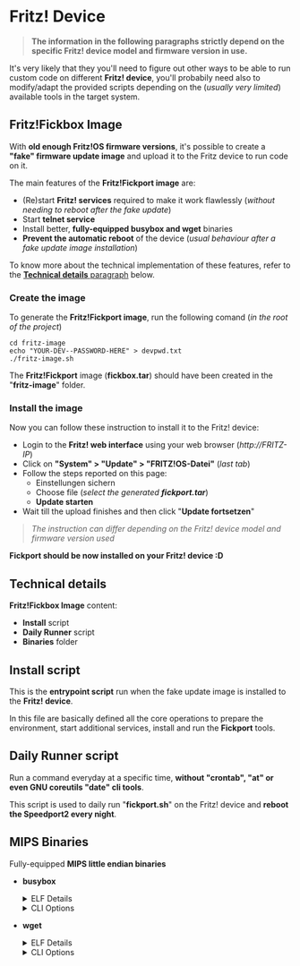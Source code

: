 # Fritz! Device
> **The information in the following paragraphs strictly depend on the specific Fritz! device model and firmware version in use.**    

It's very likely that they you'll need to figure out other ways to be able to run custom code on different **Fritz! device**, you'll probabily need also to modify/adapt the provided scripts depending on the (_usually very limited_) available tools in the target system.

## Fritz!Fickbox Image
With **old enough Fritz!OS firmware versions**, it's possible to create a **"fake" firmware update image** and upload it to the Fritz device to run code on it.

The main features of the **Fritz!Fickport image** are:
- (Re)start **Fritz! services** required to make it work flawlessly (_without needing to reboot after the fake update_) 
- Start **telnet service**
- Install better, **fully-equipped busybox and wget** binaries
- **Prevent the automatic reboot** of the device (_usual behaviour after a fake update image installation_)

To know more about the technical implementation of these features, refer to the [**Technical details** paragraph](#tecnical-details) below.

### Create the image
To generate the **Fritz!Fickport image**, run the following comand (_in the root of the project_)
````
cd fritz-image
echo "YOUR-DEV--PASSWORD-HERE" > devpwd.txt
./fritz-image.sh
````
The **Fritz!Fickport** image (**fickbox.tar**) should have been created in the "**fritz-image**" folder.

### Install the image
Now you can follow these instruction to install it to the Fritz! device:
- Login to the **Fritz! web interface** using your web browser (_http://FRITZ-IP_)
- Click on **"System" > "Update" > "FRITZ!OS-Datei"** (_last tab_)
- Follow the steps reported on this page:
  - Einstellungen sichern
  - Choose file (_select the generated **fickport.tar**_)
  - **Update starten**
- Wait till the upload finishes and then click "**Update fortsetzen**"
> _The instruction can differ depending on the Fritz! device model and firmware version used_

**Fickport should be now installed on your Fritz! device :D**

## Technical details

**Fritz!Fickbox Image** content:
- **Install** script
- **Daily Runner** script
- **Binaries** folder

## Install script
This is the **entrypoint script** run when the fake update image is installed to the **Fritz! device**.

In this file are basically defined all the core operations to prepare the environment, start additional services, install and run the **Fickport** tools.

## Daily Runner script
Run a command everyday at a specific time, **without "crontab", "at" or even GNU coreutils "date" cli tools**.  

This script is used to daily run "**fickport.sh**" on the Fritz! device and **reboot the Speedport2 every night**.

## MIPS Binaries
Fully-equipped **MIPS little endian binaries**
- **busybox**
  <details/>
    <summary>ELF Details</summary>

  ````
  file bin/busybox
  busybox: ELF 32-bit MSB executable, MIPS, MIPS-I version 1 (SYSV), statically linked, stripped

  readelf -h bin/busybox
  ELF Header:
    Magic:   7f 45 4c 46 01 02 01 00 00 00 00 00 00 00 00 00 
    Class:                             ELF32
    Data:                              2's complement, big endian
    Version:                           1 (current)
    OS/ABI:                            UNIX - System V
    ABI Version:                       0
    Type:                              EXEC (Executable file)
    Machine:                           MIPS R3000
    Version:                           0x1
    Entry point address:               0x4002b0
    Start of program headers:          52 (bytes into file)
    Start of section headers:          1693848 (bytes into file)
    Flags:                             0x1007, noreorder, pic, cpic, o32, mips1
    Size of this header:               52 (bytes)
    Size of program headers:           32 (bytes)
    Number of program headers:         4
    Size of section headers:           40 (bytes)
    Number of section headers:         19
    Section header string table index: 18
  ````
  </details>
  
  <details/>
    <summary>CLI Options</summary>

  ````
  BusyBox v1.16.1 (2010-03-29 11:53:01 CDT) multi-call binary.
  Copyright (C) 1998-2009 Erik Andersen, Rob Landley, Denys Vlasenko
  and others. Licensed under GPLv2.
  See source distribution for full notice.

  Usage: busybox [function] [arguments]...
     or: function [arguments]...

          BusyBox is a multi-call binary that combines many common Unix
          utilities into a single executable.  Most people will create a
          link to busybox for each function they wish to use and BusyBox
          will act like whatever it was invoked as.

  Currently defined functions:
          [, [[, acpid, addgroup, adduser, adjtimex, arp, arping, ash, awk,
          basename, bbconfig, beep, blkid, brctl, bunzip2, bzcat, bzip2, cal,
          cat, catv, chat, chattr, chgrp, chmod, chown, chpasswd, chpst, chroot,
          chrt, chvt, cksum, clear, cmp, comm, cp, cpio, crond, crontab, cryptpw,
          cttyhack, cut, date, dc, dd, deallocvt, delgroup, deluser, depmod,
          devmem, df, dhcprelay, diff, dirname, dmesg, dnsd, dnsdomainname,
          dos2unix, dpkg, dpkg-deb, du, dumpkmap, dumpleases, echo, ed, egrep,
          eject, env, envdir, envuidgid, ether-wake, expand, expr, fakeidentd,
          false, fbset, fbsplash, fdflush, fdformat, fdisk, fgrep, find, findfs,
          flashcp, fold, free, freeramdisk, fsck, fsck.minix, fsync, ftpd,
          ftpget, ftpput, fuser, getopt, getty, grep, gunzip, gzip, halt, hd,
          hdparm, head, hexdump, hostid, hostname, httpd, hush, hwclock, id,
          ifconfig, ifdown, ifenslave, ifplugd, ifup, inetd, init, insmod,
          install, ionice, ip, ipaddr, ipcalc, ipcrm, ipcs, iplink, iproute,
          iprule, iptunnel, kbd_mode, kill, killall, killall5, klogd, lash, last,
          length, less, linux32, linux64, linuxrc, ln, loadfont, loadkmap,
          logger, login, logname, logread, losetup, lpd, lpq, lpr, ls, lsattr,
          lsmod, lspci, lsusb, lzmacat, lzop, lzopcat, makedevs, makemime, man,
          md5sum, mdev, mesg, microcom, mkdir, mkdosfs, mkfifo, mkfs.minix,
          mkfs.reiser, mkfs.vfat, mknod, mkpasswd, mkswap, mktemp, modprobe,
          more, mount, mountpoint, msh, mt, mv, nameif, nc, netstat, nice,
          nmeter, nohup, nslookup, ntpd, od, openvt, passwd, pgrep, pidof, ping,
          ping6, pipe_progress, pivot_root, pkill, popmaildir, poweroff,
          printenv, printf, ps, pscan, pwd, raidautorun, rdate, rdev, readahead,
          readlink, readprofile, realpath, reboot, reformime, renice, reset,
          resize, rm, rmdir, rmmod, route, rpm, rpm2cpio, rtcwake, run-parts,
          runlevel, runsv, runsvdir, rx, script, scriptreplay, sed, sendmail,
          seq, setarch, setconsole, setfont, setkeycodes, setlogcons, setsid,
          setuidgid, sh, sha1sum, sha256sum, sha512sum, showkey, slattach, sleep,
          softlimit, sort, split, start-stop-daemon, stat, strings, stty, su,
          sulogin, sum, sv, svlogd, swapoff, swapon, switch_root, sync, sysctl,
          syslogd, tac, tail, tar, tcpsvd, tee, telnet, telnetd, test, tftp,
          tftpd, time, timeout, top, touch, tr, traceroute, traceroute6, true,
          tty, ttysize, tunctl, udhcpc, udhcpd, udpsvd, umount, uname,
          uncompress, unexpand, uniq, unix2dos, unlzma, unlzop, unzip, uptime,
          usleep, uudecode, uuencode, vconfig, vi, vlock, volname, wall, watch,
          watchdog, wc, wget, which, who, whoami, xargs, yes, zcat, zcip
  ````
  </details>

- **wget**
  <details/>
  <summary>ELF Details</summary>
  
  ````
  file bin/wget 
  wget: ELF 32-bit MSB executable, MIPS, MIPS32 rel2 version 1 (SYSV), statically linked, stripped

  readelf -h bin/wget
  ELF Header:
    Magic:   7f 45 4c 46 01 02 01 00 00 00 00 00 00 00 00 00 
    Class:                             ELF32
    Data:                              2's complement, big endian
    Version:                           1 (current)
    OS/ABI:                            UNIX - System V
    ABI Version:                       0
    Type:                              EXEC (Executable file)
    Machine:                           MIPS R3000
    Version:                           0x1
    Entry point address:               0x401730
    Start of program headers:          52 (bytes into file)
    Start of section headers:          1304180 (bytes into file)
    Flags:                             0x70001005, noreorder, cpic, o32, mips32r2
    Size of this header:               52 (bytes)
    Size of program headers:           32 (bytes)
    Number of program headers:         3
    Size of section headers:           40 (bytes)
    Number of section headers:         18
    Section header string table index: 17
  ````
  </details>
    <details/>
  <summary>CLI Options</summary>
  
  ````
  wget --help
  GNU Wget 1.14, a non-interactive network retriever.
  Usage: wget [OPTION]... [URL]...

  Mandatory arguments to long options are mandatory for short options too.

  Startup:
    -V,  --version           display the version of Wget and exit.
    -h,  --help              print this help.
    -b,  --background        go to background after startup.
    -e,  --execute=COMMAND   execute a `.wgetrc'-style command.

  Logging and input file:
    -o,  --output-file=FILE    log messages to FILE.
    -a,  --append-output=FILE  append messages to FILE.
    -q,  --quiet               quiet (no output).
    -v,  --verbose             be verbose (this is the default).
    -nv, --no-verbose          turn off verboseness, without being quiet.
         --report-speed=TYPE   Output bandwidth as TYPE.  TYPE can be bits.
    -i,  --input-file=FILE     download URLs found in local or external FILE.
    -F,  --force-html          treat input file as HTML.
    -B,  --base=URL            resolves HTML input-file links (-i -F)
                               relative to URL.
         --config=FILE         Specify config file to use.

  Download:
    -t,  --tries=NUMBER            set number of retries to NUMBER (0 unlimits).
         --retry-connrefused       retry even if connection is refused.
    -O,  --output-document=FILE    write documents to FILE.
    -nc, --no-clobber              skip downloads that would download to
                                   existing files (overwriting them).
    -c,  --continue                resume getting a partially-downloaded file.
         --progress=TYPE           select progress gauge type.
    -N,  --timestamping            don't re-retrieve files unless newer than
                                   local.
    --no-use-server-timestamps     don't set the local file's timestamp by
                                   the one on the server.
    -S,  --server-response         print server response.
         --spider                  don't download anything.
    -T,  --timeout=SECONDS         set all timeout values to SECONDS.
         --dns-timeout=SECS        set the DNS lookup timeout to SECS.
         --connect-timeout=SECS    set the connect timeout to SECS.
         --read-timeout=SECS       set the read timeout to SECS.
    -w,  --wait=SECONDS            wait SECONDS between retrievals.
         --waitretry=SECONDS       wait 1..SECONDS between retries of a retrieval.
         --random-wait             wait from 0.5*WAIT...1.5*WAIT secs between retrievals.
         --no-proxy                explicitly turn off proxy.
    -Q,  --quota=NUMBER            set retrieval quota to NUMBER.
         --bind-address=ADDRESS    bind to ADDRESS (hostname or IP) on local host.
         --limit-rate=RATE         limit download rate to RATE.
         --no-dns-cache            disable caching DNS lookups.
         --restrict-file-names=OS  restrict chars in file names to ones OS allows.
         --ignore-case             ignore case when matching files/directories.
    -4,  --inet4-only              connect only to IPv4 addresses.
    -6,  --inet6-only              connect only to IPv6 addresses.
         --prefer-family=FAMILY    connect first to addresses of specified family,
                                   one of IPv6, IPv4, or none.
         --user=USER               set both ftp and http user to USER.
         --password=PASS           set both ftp and http password to PASS.
         --ask-password            prompt for passwords.
         --no-iri                  turn off IRI support.
         --local-encoding=ENC      use ENC as the local encoding for IRIs.
         --remote-encoding=ENC     use ENC as the default remote encoding.
         --unlink                  remove file before clobber.

  Directories:
    -nd, --no-directories           don't create directories.
    -x,  --force-directories        force creation of directories.
    -nH, --no-host-directories      don't create host directories.
         --protocol-directories     use protocol name in directories.
    -P,  --directory-prefix=PREFIX  save files to PREFIX/...
         --cut-dirs=NUMBER          ignore NUMBER remote directory components.

  HTTP options:
         --http-user=USER        set http user to USER.
         --http-password=PASS    set http password to PASS.
         --no-cache              disallow server-cached data.
         --default-page=NAME     Change the default page name (normally
                                 this is `index.html'.).
    -E,  --adjust-extension      save HTML/CSS documents with proper extensions.
         --ignore-length         ignore `Content-Length' header field.
         --header=STRING         insert STRING among the headers.
         --max-redirect          maximum redirections allowed per page.
         --proxy-user=USER       set USER as proxy username.
         --proxy-password=PASS   set PASS as proxy password.
         --referer=URL           include `Referer: URL' header in HTTP request.
         --save-headers          save the HTTP headers to file.
    -U,  --user-agent=AGENT      identify as AGENT instead of Wget/VERSION.
         --no-http-keep-alive    disable HTTP keep-alive (persistent connections).
         --no-cookies            don't use cookies.
         --load-cookies=FILE     load cookies from FILE before session.
         --save-cookies=FILE     save cookies to FILE after session.
         --keep-session-cookies  load and save session (non-permanent) cookies.
         --post-data=STRING      use the POST method; send STRING as the data.
         --post-file=FILE        use the POST method; send contents of FILE.
         --content-disposition   honor the Content-Disposition header when
                                 choosing local file names (EXPERIMENTAL).
         --content-on-error      output the received content on server errors.
         --auth-no-challenge     send Basic HTTP authentication information
                                 without first waiting for the server's
                                 challenge.

  HTTPS (SSL/TLS) options:
         --secure-protocol=PR     choose secure protocol, one of auto, SSLv2,
                                  SSLv3, and TLSv1.
         --no-check-certificate   don't validate the server's certificate.
         --certificate=FILE       client certificate file.
         --certificate-type=TYPE  client certificate type, PEM or DER.
         --private-key=FILE       private key file.
         --private-key-type=TYPE  private key type, PEM or DER.
         --ca-certificate=FILE    file with the bundle of CA's.
         --ca-directory=DIR       directory where hash list of CA's is stored.
         --random-file=FILE       file with random data for seeding the SSL PRNG.
         --egd-file=FILE          file naming the EGD socket with random data.

  FTP options:
         --ftp-user=USER         set ftp user to USER.
         --ftp-password=PASS     set ftp password to PASS.
         --no-remove-listing     don't remove `.listing' files.
         --no-glob               turn off FTP file name globbing.
         --no-passive-ftp        disable the "passive" transfer mode.
         --preserve-permissions  preserve remote file permissions.
         --retr-symlinks         when recursing, get linked-to files (not dir).

  WARC options:
         --warc-file=FILENAME      save request/response data to a .warc.gz file.
         --warc-header=STRING      insert STRING into the warcinfo record.
         --warc-max-size=NUMBER    set maximum size of WARC files to NUMBER.
         --warc-cdx                write CDX index files.
         --warc-dedup=FILENAME     do not store records listed in this CDX file.
         --no-warc-digests         do not calculate SHA1 digests.
         --no-warc-keep-log        do not store the log file in a WARC record.
         --warc-tempdir=DIRECTORY  location for temporary files created by the
                                   WARC writer.

  Recursive download:
    -r,  --recursive          specify recursive download.
    -l,  --level=NUMBER       maximum recursion depth (inf or 0 for infinite).
         --delete-after       delete files locally after downloading them.
    -k,  --convert-links      make links in downloaded HTML or CSS point to
                              local files.
    -K,  --backup-converted   before converting file X, back up as X.orig.
    -m,  --mirror             shortcut for -N -r -l inf --no-remove-listing.
    -p,  --page-requisites    get all images, etc. needed to display HTML page.
         --strict-comments    turn on strict (SGML) handling of HTML comments.

  Recursive accept/reject:
    -A,  --accept=LIST               comma-separated list of accepted extensions.
    -R,  --reject=LIST               comma-separated list of rejected extensions.
         --accept-regex=REGEX        regex matching accepted URLs.
         --reject-regex=REGEX        regex matching rejected URLs.
         --regex-type=TYPE           regex type (posix).
    -D,  --domains=LIST              comma-separated list of accepted domains.
         --exclude-domains=LIST      comma-separated list of rejected domains.
         --follow-ftp                follow FTP links from HTML documents.
         --follow-tags=LIST          comma-separated list of followed HTML tags.
         --ignore-tags=LIST          comma-separated list of ignored HTML tags.
    -H,  --span-hosts                go to foreign hosts when recursive.
    -L,  --relative                  follow relative links only.
    -I,  --include-directories=LIST  list of allowed directories.
    --trust-server-names             use the name specified by the redirection
                                     url last component.
    -X,  --exclude-directories=LIST  list of excluded directories.
    -np, --no-parent                 don't ascend to the parent directory.

  Mail bug reports and suggestions to <bug-wget@gnu.org>.
  ````
  </details>
